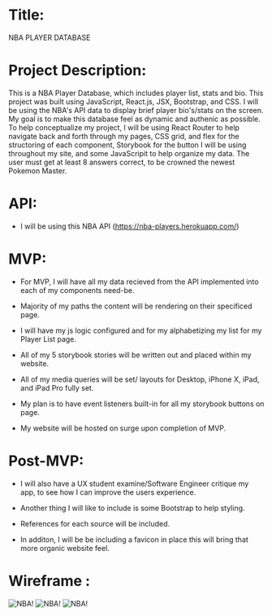 # Title:

NBA PLAYER DATABASE

<!--
[NBA: Player Database](website url no quotes) -->

# Project Description:

This is a NBA Player Database, which includes player list, stats and bio. This project was built using JavaScript, React.js, JSX, Bootstrap, and CSS. I will be using the NBA's API data to display brief player bio's/stats on the screen. My goal is to make this database feel as dynamic and authenic as possible. To help conceptualize my project, I will be using React Router to help navigate back and forth through my pages, CSS grid, and flex for the structoring of each component, Storybook for the button I will be using throughout my site, and some JavaScripit to help organize my data. The user must get at least 8 answers correct, to be crowned the newest Pokemon Master.

# API:

- I will be using this NBA API (https://nba-players.herokuapp.com/)

# MVP:

- For MVP, I will have all my data recieved from the API implemented into each of my components need-be.

- Majority of my paths the content will be rendering on their specificed page.

- I will have my js logic configured and for my alphabetizing my list for my Player List page.

- All of my 5 storybook stories will be written out and placed within my website.

- All of my media queries will be set/ layouts for Desktop, iPhone X, iPad, and iPad Pro fully set.

- My plan is to have event listeners built-in for all my storybook buttons on page.

- My website will be hosted on surge upon completion of MVP.

# Post-MVP:

- I will also have a UX student examine/Software Engineer critique my app, to see how I can improve the users experience.

- Another thing I will like to include is some Bootstrap to help styling.

- References for each source will be included.

- In additon, I will be be including a favicon in place this will bring that more organic website feel.

# Wireframe :

![NBA!](https://res.cloudinary.com/dzwjxdnjs/image/upload/v1585527712/hp_b0zx2n.png)
![NBA!](https://res.cloudinary.com/dzwjxdnjs/image/upload/v1585527751/list_rvfr5x.png)
![NBA!](https://res.cloudinary.com/dzwjxdnjs/image/upload/v1585527764/profile_uljbgz.png)
